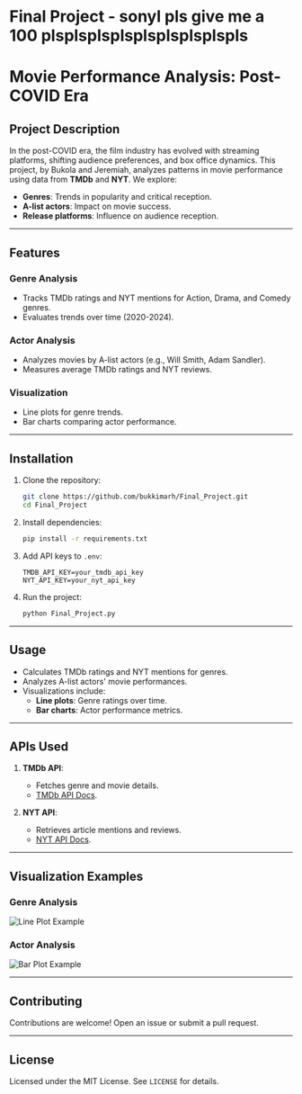 # Final Project - sonyl pls give me a 100 plsplsplsplsplsplsplsplspls
# Movie Performance Analysis: Post-COVID Era

## Project Description
In the post-COVID era, the film industry has evolved with streaming platforms, shifting audience preferences, and box office dynamics. This project, by Bukola and Jeremiah, analyzes patterns in movie performance using data from **TMDb** and **NYT**. We explore:
- **Genres**: Trends in popularity and critical reception.
- **A-list actors**: Impact on movie success.
- **Release platforms**: Influence on audience reception.

---

## Features

### Genre Analysis
- Tracks TMDb ratings and NYT mentions for Action, Drama, and Comedy genres.
- Evaluates trends over time (2020-2024).

### Actor Analysis
- Analyzes movies by A-list actors (e.g., Will Smith, Adam Sandler).
- Measures average TMDb ratings and NYT reviews.

### Visualization
- Line plots for genre trends.
- Bar charts comparing actor performance.

---

## Installation

1. Clone the repository:
   ```bash
   git clone https://github.com/bukkimarh/Final_Project.git
   cd Final_Project
   ```

2. Install dependencies:
   ```bash
   pip install -r requirements.txt
   ```

3. Add API keys to `.env`:
   ```
   TMDB_API_KEY=your_tmdb_api_key
   NYT_API_KEY=your_nyt_api_key
   ```

4. Run the project:
   ```bash
   python Final_Project.py
   ```

---

## Usage
- Calculates TMDb ratings and NYT mentions for genres.
- Analyzes A-list actors' movie performances.
- Visualizations include:
  - **Line plots**: Genre ratings over time.
  - **Bar charts**: Actor performance metrics.

---

## APIs Used
1. **TMDb API**:
   - Fetches genre and movie details.
   - [TMDb API Docs](https://www.themoviedb.org/documentation/api).

2. **NYT API**:
   - Retrieves article mentions and reviews.
   - [NYT API Docs](https://developer.nytimes.com/).

---

## Visualization Examples

### Genre Analysis
![Line Plot Example](example_line_plot.png)

### Actor Analysis
![Bar Plot Example](example_actor_analysis.png)

---

## Contributing
Contributions are welcome! Open an issue or submit a pull request.

---

## License
Licensed under the MIT License. See `LICENSE` for details.
